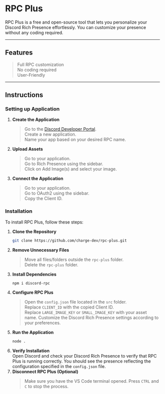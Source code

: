 # RPC Plus

RPC Plus is a free and open-source tool that lets you personalize your Discord Rich Presence effortlessly. You can customize your presence without any coding required.

---

## Features
> Full RPC customization<br>
> No coding required<br>
> User-Friendly

---

## Instructions

### Setting up Application

1. **Create the Application**
   > Go to the [Discord Developer Portal](https://discord.com/developers/applications).<br>
   > Create a new application.<br>
   > Name your app based on your desired RPC name.<br>
2. **Upload Assets**
   > Go to your application.<br>
   > Go to Rich Presence using the sidebar.<br>
   > Click on Add Image(s) and select your image.
3. **Connect the Application**
   > Go to your application.<br>
   > Go to OAuth2 using the sidebar.<br>
   > Copy the Client ID.<br>

### Installation

To install RPC Plus, follow these steps:

1. **Clone the Repository**
   ```bash
   git clone https://github.com/charge-dev/rpc-plus.git
   ```
2. **Remove Unnecessary Files**
   > Move all files/folders outside the `rpc-plus` folder.<br>
   > Delete the `rpc-plus` folder.
3. **Install Dependencies**
   ```bash
   npm i discord-rpc
   ```
4. **Configure RPC Plus**
   > Open the `config.json` file located in the `src` folder.<br>
   > Replace `CLIENT_ID` with the copied Client ID.<br>
   > Replace `LARGE_IMAGE_KEY` or `SMALL_IMAGE_KEY` with your asset name.
   > Customize the Discord Rich Presence settings according to your preferences.
5. **Run the Application**
   ```bash
   node .
   ```
6. **Verify Installation**<br>
   Open Discord and check your Discord Rich Presence to verify that RPC Plus is running correctly. You should see the presence reflecting the configuration specified in the `config.json` file.
7. **Disconnect RPC Plus (Optional)**<br>
   > Make sure you have the VS Code terminal opened.
   > Press `CTRL` and `C` to stop the process.
